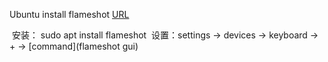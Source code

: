 Ubuntu install flameshot [URL]()

​	安装： sudo apt install flameshot
​	设置：settings -> devices -> keyboard -> + -> [command](flameshot gui)
